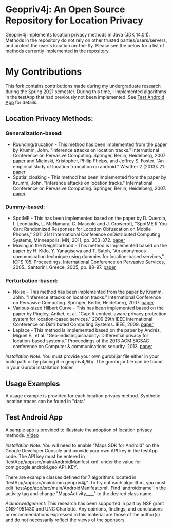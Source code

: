 # Geopriv4j: An Open Source Repository for Location Privacy
Geopriv4j implements location privacy methods in Java (JDK 14.0.1).  Methods in the repository do not rely on other trusted parties/users/servers, and protect the user's location on-the-fly.  Please see the below for a list of methods currently implemented in the repository.

# My Contributions
This fork contains contributions made during my undergraduate research during the Spring 2021 semester. During this time, I implemented algorithms in the testApp that had previously not been implemented. See [Test Android App](#test-android-app) for details.

## Location Privacy Methods:

### Generalization-based:
* Rounding/trucation - This method has been implemented from the paper by Krumm, John. "Inference attacks on location tracks." International Conference on Pervasive Computing. Springer, Berlin, Heidelberg, 2007 [paper](https://www.microsoft.com/en-us/research/wp-content/uploads/2016/12/inference-attack-refined02-distribute.pdf) and  Micinski, Kristopher, Philip Phelps, and Jeffrey S. Foster. "An empirical study of location truncation on android." Weather 2 (2013): 21. [paper](http://www.cs.tufts.edu/~jfoster/papers/most13.pdf)
* Spatial cloaking - This method has been implemented from the paper by Krumm, John. "Inference attacks on location tracks." International Conference on Pervasive Computing. Springer, Berlin, Heidelberg, 2007. [paper](https://www.microsoft.com/en-us/research/wp-content/uploads/2016/12/inference-attack-refined02-distribute.pdf)

### Dummy-based:
* SpotME - This has been implemented based on the paper by D. Quercia, I. Leontiadis, L. McNamara, C. Mascolo and J. Crowcroft, "SpotME If You Can: Randomized Responses for Location Obfuscation on Mobile Phones," 2011 31st International Conference onDistributed Computing Systems, Minneapolis, MN, 2011, pp. 363-372. [paper](https://ieeexplore.ieee.org/document/5961717)
* Moving in the Neighborhood - This method is implemented based on the paper by H. Kido, Y. Yanagisawa and T. Satoh, "An anonymous communication technique using dummies for location-based services," ICPS '05. Proceedings. International Conference on Pervasive Services, 2005., Santorini, Greece, 2005, pp. 88-97. [paper](https://ieeexplore.ieee.org/abstract/document/1506394)

### Perturbation-based:
* Noise - This method has been implemented from the paper by Krumm, John. "Inference attacks on location tracks." International Conference on Pervasive Computing. Springer, Berlin, Heidelberg, 2007. [paper](https://www.microsoft.com/en-us/research/wp-content/uploads/2016/12/inference-attack-refined02-distribute.pdf)
* Various-sized Hilbert Curve - This has been implemented based on the paper by Pingley, Aniket, et al. "Cap: A context-aware privacy protection system for location-based services." 2009 29th IEEE International Conference on Distributed Computing Systems. IEEE, 2009. [paper](https://www2.seas.gwu.edu/~nzhang10/cap/cap/Welcome_files/paper.pdf)
* Laplace - This method is implemented based on the paper by Andrés, Miguel E., et al.  "Geo-indistinguishability: Differential privacy for location-based systems." Proceedings of the 2013 ACM SIGSAC conference on Computer & communications security. 2013. [paper](http://www.lix.polytechnique.fr/~catuscia/papers/Geolocation/geo.pdf)

*Installation Note:* You must provide your own gurobi.jar file either in your build path or by placing it in geopriv4j/lib/. The gurobi.jar file can be found in your Gurobi installation folder.

## Usage Examples
A usage example is provided for each location privacy method.  Synthetic location traces can be found in "data".

## Test Android App
A sample app is provided to illustrate the adoption of location privacy methods.  [Video](https://drive.google.com/file/d/1IBTvD7EH-sFyUZmwia_x1HBBpUMpulZO/view?usp=sharing)

*Installation Note:* You will need to enable "Maps SDK for Android" on the Google Developer Console and provide your own API key in the testApp code. The API key must be entered in 'testApp/app/src/main/AndroidManifest.xml' under the value for com.google.android.geo.API_KEY.

There are example classes defined for 7 algorithms located in 'testApp/app/src/main/com.geopriv4j/'. To try out each algorithm, you must edit 'testApp/app/src/main/AndroidManifest.xml'. Find 'android:name' in the activity tag and change "MapsActivity____" to the desired class name.

*Acknolwedgement:* This research has been supported in part by NSF grant CNS-1951430 and UNC Charlotte. Any opinions, findings, and conclusions or recommendations expressed in this material are those of the author(s) and do not necessarily reflect the views of the sponsors.
